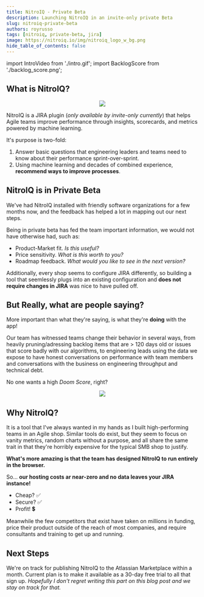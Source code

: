 ```yaml
---
title: NitroIQ - Private Beta
description: Launching NitroIQ in an invite-only private Beta
slug: nitroiq-private-beta
authors: royrusso
tags: [nitroiq, private-beta, jira]
image: https://nitroiq.io/img/nitroiq_logo_w_bg.png
hide_table_of_contents: false
---
```


import IntroVideo from './intro.gif';
import BacklogScore from './backlog_score.png';

## What is NitroIQ?

<p align="center">
<img src={IntroVideo} className="doc_image"/>
</p>

NitroIQ is a JIRA plugin (*only available by invite-only currently*) that helps Agile teams improve performance through insights, scorecards, and metrics powered by machine learning. 

It's purpose is two-fold: 

1. Answer basic questions that engineering leaders and teams need to know about their performance sprint-over-sprint.
2. Using machine learning and decades of combined experience, **recommend ways to improve processes**.

## NitroIQ is in Private Beta

We've had NitroIQ installed with friendly software organizations for a few months now, and the feedback has helped a lot in mapping out our next steps. 

Being in private beta has fed the team important information, we would not have otherwise had, such as:

- Product-Market fit. *Is this useful?*
- Price sensitivity. *What is this worth to you?*
- Roadmap feedback. *What would you like to see in the next version?*

Additionally, every shop seems to configure JIRA differently, so building a tool that seemlessly plugs into an existing configuration and **does not require changes in JIRA** was nice to have pulled off.

<!--truncate-->

## But Really, what are people saying?

More important than what they're saying, is what they're **doing** with the app!

Our team has witnessed teams change their behavior in several ways, from heavily pruning/adressing backlog items that are > 120 days old or issues that score badly with our algorithms, to engineering leads using the data we expose to have honest conversations on performance with team members and conversations with the business on engineering throughput and technical debt.

No one wants a high *Doom Score*, right?

<p align="center">
<img src={BacklogScore} className="doc_image"/>
</p>

## Why NitroIQ?

It is a tool that I've always wanted in my hands as I built high-performing teams in an Agile shop. Similar tools do exist, but they seem to focus on vanity metrics, random charts without a purpose, and all share the same trait in that they're horribly expensive for the typical SMB shop to justify. 

**What's more amazing is that the team has designed NitroIQ to run entirely in the browser.** 

So... **our hosting costs ar near-zero and no data leaves your JIRA instance!**

- Cheap? :white_check_mark:
- Secure? :white_check_mark:
- Profit! :heavy_dollar_sign:

Meanwhile the few competitors that exist have taken on millions in funding, price their product outside of the reach of most companies, and require consultants and training to get up and running. 

## Next Steps

We're on track for publishing NitroIQ to the Atlassian Marketplace within a month. Current plan is to make it available as a 30-day free trial to all that sign up. *Hopefully I don't regret writing this part on this blog post and we stay on track for that.*


